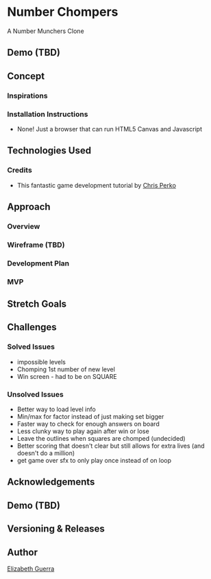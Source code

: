 # Number Chompers
A Number Munchers Clone

## Demo (TBD)

## Concept

### Inspirations

### Installation Instructions
- None! Just a browser that can run HTML5 Canvas and Javascript

## Technologies Used

### Credits
- This fantastic game development tutorial by [Chris Perko](https://youtu.be/3EMxBkqC4z0)

## Approach

### Overview

### Wireframe (TBD)

### Development Plan

### MVP

## Stretch Goals

## Challenges
### Solved Issues
- impossible levels
- Chomping 1st number of new level
- Win screen - had to be on SQUARE

### Unsolved Issues
- Better way to load level info
- Min/max for factor instead of just making set bigger
- Faster way to check for enough answers on board
- Less clunky way to play again after win or lose
- Leave the outlines when squares are chomped (undecided)
- Better scoring that doesn't clear but still allows for extra lives (and doesn't do a million)
- get game over sfx to only play once instead of on loop

## Acknowledgements

## Demo (TBD)

## Versioning & Releases

## Author
[Elizabeth Guerra](https://elizabeth-guerra.com)